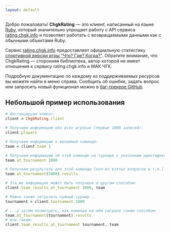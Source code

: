 ```yaml
---
layout: default
---
```


Добро пожаловать! **ChgkRating** — это клиент, написанный на языке [Ruby](http://ruby-lang.org/), который значительно упрощает работу с API сервиса [rating.chgk.info](http://rating.chgk.info/index.php/api) и позволяет работать с возвращаемыми данными как с обычными объектами Ruby.

Сервис [rating.chgk.info](http://rating.chgk.info/index.php/api) предоставляет официальную статистику [спортивной версии игры "Что? Где? Когда?"](https://ru.wikipedia.org/wiki/%D0%A7%D1%82%D0%BE%3F_%D0%93%D0%B4%D0%B5%3F_%D0%9A%D0%BE%D0%B3%D0%B4%D0%B0%3F_(%D1%81%D0%BF%D0%BE%D1%80%D1%82%D0%B8%D0%B2%D0%BD%D0%B0%D1%8F_%D0%B2%D0%B5%D1%80%D1%81%D0%B8%D1%8F)). Обратите внимание, что ChgkRating — сторонняя библиотека, автор которой не имеет отношения к сервису rating.chgk.info и МАК ЧГК.

Подробную документацию по каждому из поддерживаемых ресурсов вы можете найти в меню справа. Сообщить об ошибке, задать вопрос или запросить новый функционал можно в [баг-трекере GitHub](https://github.com/bodrovis/ChgkRating/issues).

## Небольшой пример использования

```ruby
# Инстанцируем клиент:
client = ChgkRating.client

# Получаем информацию обо всех игроках (первые 1000 записей):
client.players 

# Получаем информацию о желаемой команде:
team = client.team 1 

# Получаем информацию об этой команде на турнире с указанным идентификатором:
team.at_tournament 1000 

# Получаем результаты для этой команды (кол-во взятых вопросов и т.п.):
team.at_tournament(1000).results

# Эта же информация может быть получена и другим способом: 
client.team_results_at_tournament 1000, team

# Можно также загрузить нужный турнир...
tournament = client.tournament 1000

# ...а затем посмотреть, как команда на нём сыграла таким способом:
team.at_tournament(tournament).results
# или таким:
client.team_results_at_tournament tournament, team
```